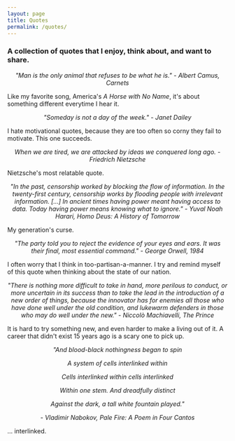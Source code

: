 ```yaml
---
layout: page
title: Quotes
permalink: /quotes/
---
```


### A collection of quotes that I enjoy, think about, and want to share.

<p style="text-align:center;"><i> "Man is the only animal that refuses to be what he is." - Albert Camus, Carnets </i></p>

Like my favorite song, America's *A Horse with No Name*, it's about something different everytime I hear it. 

<p style="text-align:center;"><i> "Someday is not a day of the week." - Janet Dailey </i></p>

I hate motivational quotes, because they are too often so corny they fail to motivate. This one succeeds.


<p style="text-align:center;"><i> When we are tired, we are attacked by ideas we conquered long ago. - Friedrich Nietzsche </i></p>

Nietzsche's most relatable quote. 

<p style="text-align:center;"><i> "In the past, censorship worked by blocking the flow of information. In the twenty-first century, censorship works by flooding people with irrelevant information. [...] In ancient times having power meant having access to data. Today having power means knowing what to ignore." - Yuval Noah Harari, Homo Deus: A History of Tomorrow </i></p>

My generation's curse.

<p style="text-align:center;"><i> "The party told you to reject the evidence of your eyes and ears. It was their final, most essential command." - George Orwell, 1984 </i></p>

I often worry that I think in too-partisan-a-manner. I try and remind myself of this quote when thinking about the state of our nation.

<p style="text-align:center;"><i> "There is nothing more difficult to take in hand, more perilous to conduct, or more uncertain in its success than to take the lead in the introduction of a new order of things, because the innovator has for enemies all those who have done well under the old condition, and lukewarm defenders in those who may do well under the new." -  Niccolò Machiavelli, The Prince </i></p>

It is hard to try something new, and even harder to make a living out of it. A career that didn't exist 15 years ago is a scary one to pick up. 

<p style="text-align:center;"><i> "And blood-black nothingness began to spin </i></p>

<p style="text-align:center;"><i> A system of cells interlinked within </i></p>

<p style="text-align:center;"><i> Cells interlinked within cells interlinked </i></p>

<p style="text-align:center;"><i> Within one stem. And dreadfully distinct </i></p>

<p style="text-align:center;"><i> Against the dark, a tall white fountain played." </i></p>

<p style="text-align:center;"><i> - Vladimir Nabokov, Pale Fire: A Poem in Four Cantos </i></p>

... interlinked.
